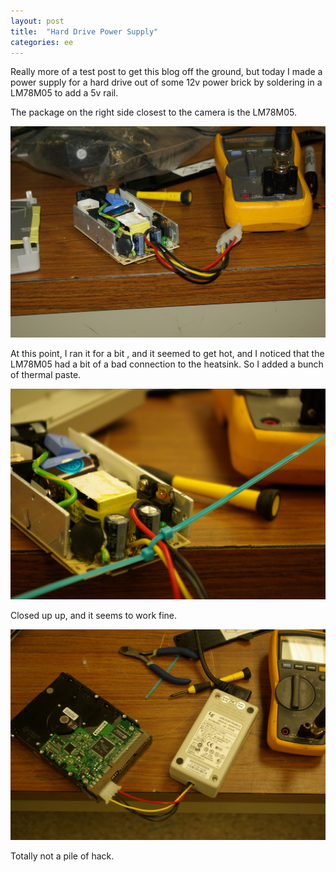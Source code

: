 ```yaml
---
layout: post
title:  "Hard Drive Power Supply"
categories: ee
---
```




Really more of a test post to get this blog off the ground, but today I made a power supply for a hard drive out of some 12v power brick by soldering in a LM78M05 to add a 5v rail.

<!--excerpt-->

The package on the right side closest to the camera is the LM78M05.

<img src="/images/IMGP0020.JPG" class="img-middle">

At this point, I ran it for a bit , and it seemed to get hot, and I noticed that the LM78M05 had a bit of a bad connection to the heatsink. So I added a bunch of thermal paste.

<img src="/images/IMGP0026.JPG" class="img-middle">

Closed up up, and it seems to work fine.

<img src="/images/IMGP0027.JPG" class="img-middle">

Totally not a pile of hack.
